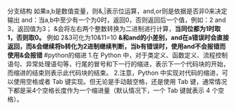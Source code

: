 分支结构
如果a,b是数值变量，则&,|表示位运算，and,or则是依据是否非0来决定输出
and：当a,b中至少有一个为0时，返回0，否则返回后一个值，例如：2 and 3，返回值为3；
&会将左右两个整数转换为二进制进行计算，**当同位都为1时取1，否则取0。** 
例如 2&3可化为10&11=10
**&和and的小差别，and在a错误时会直接返回，而&会继续将b转化为2进制继续判断，当b有错误时，使用and不会报错而使用&会报错**
#python的缩进
1.在 Python 中，对于类定义、函数定义、流程控制语句、异常处理语句等，行尾的冒号和下一行的缩进，表示下一个代码块的开始，而缩进的结束则表示此代码块的结束。
2.注意，Python 中实现对代码的缩进，可以使用空格或者 Tab 键实现。但无论是手动敲空格，还是使用 Tab 键，通常情况下都是采4个空格长度作为一个缩进量（默认情况下，一个 Tab 键就表示 4 个空格）。